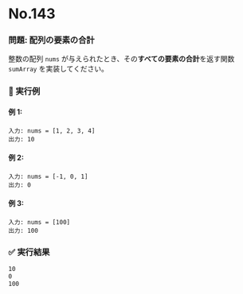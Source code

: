 # No.143

### 問題: 配列の要素の合計

整数の配列 `nums` が与えられたとき、その**すべての要素の合計**を返す関数 `sumArray` を実装してください。

### 🔹 実行例

#### 例 1:

```
入力: nums = [1, 2, 3, 4]
出力: 10
```

#### 例 2:

```
入力: nums = [-1, 0, 1]
出力: 0
```

#### 例 3:

```
入力: nums = [100]
出力: 100
```

### ✅ 実行結果

```sh
10
0
100
```
